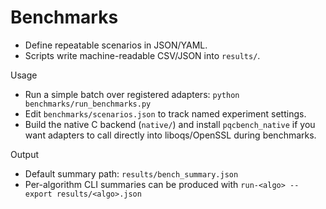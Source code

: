 
# Benchmarks

- Define repeatable scenarios in JSON/YAML.
- Scripts write machine-readable CSV/JSON into `results/`.

Usage
- Run a simple batch over registered adapters: `python benchmarks/run_benchmarks.py`
- Edit `benchmarks/scenarios.json` to track named experiment settings.
- Build the native C backend (`native/`) and install `pqcbench_native` if you
  want adapters to call directly into liboqs/OpenSSL during benchmarks.

Output
- Default summary path: `results/bench_summary.json`
- Per-algorithm CLI summaries can be produced with `run-<algo> --export results/<algo>.json`
